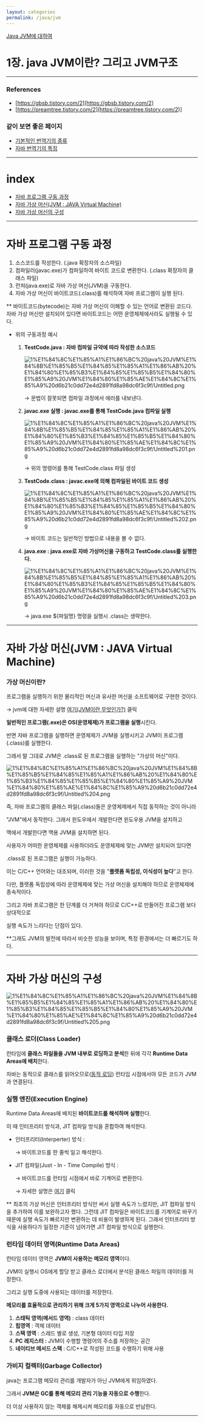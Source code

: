 ```yaml
---
layout: categories
permalink: /java/jvm
---
```


[Java JVM에 대하여](https://jaynote2021.github.io/java/jvm)

# 1장. java JVM이란? 그리고 JVM구조

---

### References

- [https://gbsb.tistory.com/2](https://gbsb.tistory.com/2)
- [https://preamtree.tistory.com/2](https://preamtree.tistory.com/2)]

### 같이 보면 좋은 페이지

- [기본적인 번역기의 종류](https://www.notion.so/7-d16d880d85ad4768a7abc5e2e00f41f0)
- [자바 번역기의 특징](https://www.notion.so/8-02e012545a614452b0d59047c8d9afde)

---

# index

- [자바 프로그램 구동 과정]()
- [자바 가상 머신(JVM : JAVA Virtual Machine)]()
- [자바 가상 머신의 구성]()

---

# 자바 프로그램 구동 과정

1. 소스코드를 작성한다. (.java 확장자의 소스파일)
2. 컴파일러(javac.exe)가 컴파일하여 바이트 코드로 변환한다. (.class 확장자의 클래스 파일)
3. 런처(java.exe)로 자바 가상 머신(JVM)을 구동한다.
4. 자바 가상 머신이 바이트코드(.class)를 해석하여 자바 프로그램이 실행 된다.

** 바이트코드(bytecode)는 자바 가상 머신이 이해할 수 있는 언어로 변환된 코드다. 자바 가상 머신만 설치되어 있다면 바이트코드는 어떤 운영체제에서라도 실행될 수 있다.

- 위의 구동과정 예시
    1. **TestCode.java : 자바 컴파일 규약에 따라 작성한 소스코드**

        ![1%E1%84%8C%E1%85%A1%E1%86%BC%20java%20JVM%E1%84%8B%E1%85%B5%E1%84%85%E1%85%A1%E1%86%AB%20%E1%84%80%E1%85%B3%E1%84%85%E1%85%B5%E1%84%80%E1%85%A9%20JVM%E1%84%80%E1%85%AE%E1%84%8C%E1%85%A9%20d6b21c0dd72e4d2891fd8a98dc6f3c9f/Untitled.png](1%E1%84%8C%E1%85%A1%E1%86%BC%20java%20JVM%E1%84%8B%E1%85%B5%E1%84%85%E1%85%A1%E1%86%AB%20%E1%84%80%E1%85%B3%E1%84%85%E1%85%B5%E1%84%80%E1%85%A9%20JVM%E1%84%80%E1%85%AE%E1%84%8C%E1%85%A9%20d6b21c0dd72e4d2891fd8a98dc6f3c9f/Untitled.png)

        → 문법이 잘못되면 컴파일 과정에서 에러를 내보낸다.

    2. **javac.exe 실행 :  javac.exe를 통해 TestCode.java 컴파일 실행**

        ![1%E1%84%8C%E1%85%A1%E1%86%BC%20java%20JVM%E1%84%8B%E1%85%B5%E1%84%85%E1%85%A1%E1%86%AB%20%E1%84%80%E1%85%B3%E1%84%85%E1%85%B5%E1%84%80%E1%85%A9%20JVM%E1%84%80%E1%85%AE%E1%84%8C%E1%85%A9%20d6b21c0dd72e4d2891fd8a98dc6f3c9f/Untitled%201.png](1%E1%84%8C%E1%85%A1%E1%86%BC%20java%20JVM%E1%84%8B%E1%85%B5%E1%84%85%E1%85%A1%E1%86%AB%20%E1%84%80%E1%85%B3%E1%84%85%E1%85%B5%E1%84%80%E1%85%A9%20JVM%E1%84%80%E1%85%AE%E1%84%8C%E1%85%A9%20d6b21c0dd72e4d2891fd8a98dc6f3c9f/Untitled%201.png)

        → 위의 명령어를 통해 TestCode.class 파일 생성

    3. **TestCode.class : javac.exe에 의해 컴파일된 바이트 코드 생성**

        ![1%E1%84%8C%E1%85%A1%E1%86%BC%20java%20JVM%E1%84%8B%E1%85%B5%E1%84%85%E1%85%A1%E1%86%AB%20%E1%84%80%E1%85%B3%E1%84%85%E1%85%B5%E1%84%80%E1%85%A9%20JVM%E1%84%80%E1%85%AE%E1%84%8C%E1%85%A9%20d6b21c0dd72e4d2891fd8a98dc6f3c9f/Untitled%202.png](1%E1%84%8C%E1%85%A1%E1%86%BC%20java%20JVM%E1%84%8B%E1%85%B5%E1%84%85%E1%85%A1%E1%86%AB%20%E1%84%80%E1%85%B3%E1%84%85%E1%85%B5%E1%84%80%E1%85%A9%20JVM%E1%84%80%E1%85%AE%E1%84%8C%E1%85%A9%20d6b21c0dd72e4d2891fd8a98dc6f3c9f/Untitled%202.png)

        → 바이트 코드는 일반적인 방법으로 내용을 볼 수 없다.

    4. **java.exe : java.exe로 자바 가상머신을 구동하고 TestCode.class를 실행한다.**

        ![1%E1%84%8C%E1%85%A1%E1%86%BC%20java%20JVM%E1%84%8B%E1%85%B5%E1%84%85%E1%85%A1%E1%86%AB%20%E1%84%80%E1%85%B3%E1%84%85%E1%85%B5%E1%84%80%E1%85%A9%20JVM%E1%84%80%E1%85%AE%E1%84%8C%E1%85%A9%20d6b21c0dd72e4d2891fd8a98dc6f3c9f/Untitled%203.png](1%E1%84%8C%E1%85%A1%E1%86%BC%20java%20JVM%E1%84%8B%E1%85%B5%E1%84%85%E1%85%A1%E1%86%AB%20%E1%84%80%E1%85%B3%E1%84%85%E1%85%B5%E1%84%80%E1%85%A9%20JVM%E1%84%80%E1%85%AE%E1%84%8C%E1%85%A9%20d6b21c0dd72e4d2891fd8a98dc6f3c9f/Untitled%203.png)

        → java.exe ${파일명} 명령을 실행시 .class는 생략한다.

---

# 자바 가상 머신(JVM : JAVA Virtual Machine)

### 가상 머신이란?

프로그램을 실행하기 위한 물리적인 머신과 유사한 머신을 소프트웨어로 구현한 것이다. 

→  jvm에 대한 자세한 설명 [여기(JVM이란 무엇인가?)](https://www.itworld.co.kr/news/110837) 클릭

**일반적인 프로그램(.exe)은 OS(운영체제)가 프로그램을 실행**시킨다.

반면 자바 프로그램을 실행하면 운영체제가 JVM을 실행시키고 JVM이 프로그램(.class)를 실행한다.

그래서 말 그대로 JVM은 .class로 된 프로그램을 실행하는 "가상의 머신"이다.

![1%E1%84%8C%E1%85%A1%E1%86%BC%20java%20JVM%E1%84%8B%E1%85%B5%E1%84%85%E1%85%A1%E1%86%AB%20%E1%84%80%E1%85%B3%E1%84%85%E1%85%B5%E1%84%80%E1%85%A9%20JVM%E1%84%80%E1%85%AE%E1%84%8C%E1%85%A9%20d6b21c0dd72e4d2891fd8a98dc6f3c9f/Untitled%204.png](1%E1%84%8C%E1%85%A1%E1%86%BC%20java%20JVM%E1%84%8B%E1%85%B5%E1%84%85%E1%85%A1%E1%86%AB%20%E1%84%80%E1%85%B3%E1%84%85%E1%85%B5%E1%84%80%E1%85%A9%20JVM%E1%84%80%E1%85%AE%E1%84%8C%E1%85%A9%20d6b21c0dd72e4d2891fd8a98dc6f3c9f/Untitled%204.png)

즉, 자바 프로그램의 클래스 파일(.class)들은 운영체제에서 직접 동작하는 것이 아니라 

"JVM"에서 동작한다. 그래서 윈도우에서 개발한다면 윈도우용 JVM을 설치하고 

맥에서 개발한다면 맥용 JVM을 설치하면 된다. 

사용자가 어떠한 운영체제를 사용하더라도 운영체제에 맞는 JVM만 설치되어 있다면

.class로 된 프로그램은 실행이 가능하다.

이는 C/C++ 언어와는 대조되며, 이러한 것을 "**플랫폼 독립성, 이식성이 높다**"고 한다.

다만, 플랫폼 독립성에 따라 운영체제에 맞는 가상 머신을 설치해야 하므로 운영체제에 종속적이다. 

그리고 자바 프로그램은 한 단계를 더 거쳐야 하므로 C/C++로 만들어진 프로그램 보다 상대적으로

실행 속도가 느리다는 단점이 있다.

**그래도 JVM의 발전에 따라서 비슷한 성능을 보이며, 특정 환경에서는 더 빠르기도 하다.

---

# 자바 가상 머신의 구성

![1%E1%84%8C%E1%85%A1%E1%86%BC%20java%20JVM%E1%84%8B%E1%85%B5%E1%84%85%E1%85%A1%E1%86%AB%20%E1%84%80%E1%85%B3%E1%84%85%E1%85%B5%E1%84%80%E1%85%A9%20JVM%E1%84%80%E1%85%AE%E1%84%8C%E1%85%A9%20d6b21c0dd72e4d2891fd8a98dc6f3c9f/Untitled%205.png](1%E1%84%8C%E1%85%A1%E1%86%BC%20java%20JVM%E1%84%8B%E1%85%B5%E1%84%85%E1%85%A1%E1%86%AB%20%E1%84%80%E1%85%B3%E1%84%85%E1%85%B5%E1%84%80%E1%85%A9%20JVM%E1%84%80%E1%85%AE%E1%84%8C%E1%85%A9%20d6b21c0dd72e4d2891fd8a98dc6f3c9f/Untitled%205.png)

### 클래스 로더(Class Loader)

런타임에 **클래스 파일들을 JVM 내부로 로딩하고 분석**한 뒤에 각각 **Runtime Data Areas에 배치**한다. 

자바는 동적으로 클래스를 읽어오므로([동적 로딩](https://futurists.tistory.com/43?category=550970)) 런타임 시점에서야 모든 코드가 JVM과 연결된다.

### 실행 엔진(Execution Engine)

Runtime Data Areas에 배치된 **바이트코드를 해석하며 실행**한다.

이 때 인터프리터 방식과, JIT 컴파일 방식을 혼합하여 해석한다.

- 인터프리터(Interperter) 방식 :

    → 바이트코드를 한 줄씩 일고 해석한다.

- JIT 컴파일(Just - In - Time Compile) 방식 :

    → 바이트코드를 런타임 시점에서 바로 기계어로 변환한다.

    → 자세한 설명은 [여기](https://ko.wikipedia.org/wiki/JIT_%EC%BB%B4%ED%8C%8C%EC%9D%BC) 클릭

** 최초의 가상 머신은 인터프리터 방식만 써서 실행 속도가 느렸지만, JIT 컴파일 방식을 추가하여 이를 보완하고자 했다. 그런데 JIT 컴파일은 바이트코드를 기계어로 바꾸기 때문에 실행 속도가 빠르지만 변환하는 데 비용이 발생하게 된다. 그래서 인터프리터 방식을 사용하다가 일정한 기준이 넘어가면 JIT 컴파일 방식으로 실행한다.

### 런타임 데이터 영역(Runtime Data Areas)

런타임 데이터 영역은 **JVM이 사용하는 메모리 영역**이다. 

JVM이 실행시 OS에게 할당 받고 클래스 로더에서 분석된 클래스 파일의 데이터를 저장한다.

그리고 실행 도중에 사용되는 데이터를 저장한다. 

**메모리를 효율적으로 관리하기 위해 크게 5가지 영역으로 나누어 사용한다.**

1. **스태틱 영역(메서드 영역)** : class 데이터
2. **힙영역** : 객체 데이터
3. **스택 영역** : 스레드 별로 생성, 기본형 데이터 타입 저장
4. **PC 레지스터 :** JVM이 수행할 명령어의 주소를 저장하는 공간
5. **네이티브 메서드 스택** : C/C++로 작성된 코드를 수행하기 위해 사용

### 가비지 컬렉터(Garbage Collector)

java는 프로그램 메모리 관리를 개발자가 아닌 JVM에게 위임하였다.

그래서 **JVM은 GC를 통해 메모리 관리 기능을 자동으로 수행**한다. 

더 이상 사용하지 않는 객체를 해제시켜 메모리를 자동으로 반납한다.

---
